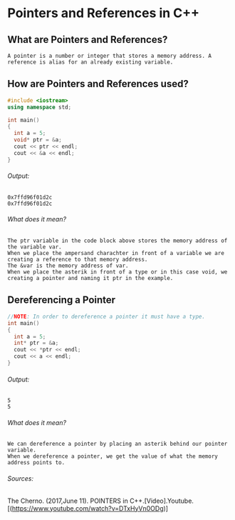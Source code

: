 # Pointers and References in C++
## What are Pointers and References?
```  
A pointer is a number or integer that stores a memory address. A reference is alias for an already existing variable.
```
## How are Pointers and References used?
```C++
#include <iostream>
using namespace std;

int main()
{
  int a = 5;
  void* ptr = &a;
  cout << ptr << endl;
  cout << &a << endl;
}
```
###### Output:
```
0x7ffd96f01d2c
0x7ffd96f01d2c
```
###### What does it mean?
```
The ptr variable in the code block above stores the memory address of the variable var.
When we place the ampersand charachter in front of a variable we are creating a reference to that memory address.
The &var is the memory address of var. 
When we place the asterik in front of a type or in this case void, we creating a pointer and naming it ptr in the example.
```
## Dereferencing a Pointer
```C++
//NOTE: In order to dereference a pointer it must have a type.
int main()
{
  int a = 5;
  int* ptr = &a;
  cout << *ptr << endl;
  cout << a << endl;
}
```
###### Output:
```
5
5
```
###### What does it mean?
```
We can dereference a pointer by placing an asterik behind our pointer variable.
When we dereference a pointer, we get the value of what the memory address points to.
```
###### Sources:

The Cherno. (2017,June 11). POINTERS in C++.[Video].Youtube.
[(https://www.youtube.com/watch?v=DTxHyVn0ODg)]

